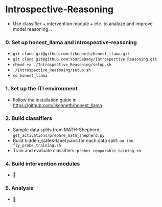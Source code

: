 # Introspective-Reasoning
   - Use classifier + intervention module + etc. to analyze and improve model reasoning...
### 0. Set up honest_llama and introspective-reasoning
   - `git clone git@github.com:likenneth/honest_llama.git`
   - `git clone git@github.com:YourSaDady/Introspective_Reasoning.git`
   - `chmod +x ./Introspective_Reasoning/setup.sh`
   - `./Introspective_Reasoning/setup.sh`
   - `cd honest_llama`
### 1. Set up the ITI environment
  - Follow the installation guide in https://github.com/likenneth/honest_llama
### 2. Build classifiers
  - Sample data splits from MATH-Shepherd: `get_activations/prepare_math_shepherd.py`
  - Build hidden_states-label pairs for each data split: `on-the-fly_probe_training.sh`
  - Train and evaluate classifiers: `probes_comparable_taining.sh`
### 4. Build intervention modules
  - :wrench:
### 5. Analysis
  - :wrench:
